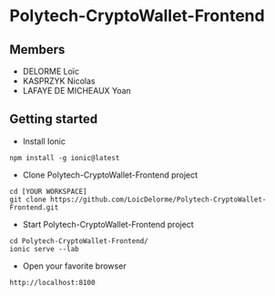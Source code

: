 # Polytech-CryptoWallet-Frontend

## Members
- DELORME Loïc
- KASPRZYK Nicolas
- LAFAYE DE MICHEAUX Yoan

## Getting started
- Install Ionic
```
npm install -g ionic@latest
```

- Clone Polytech-CryptoWallet-Frontend project
```
cd [YOUR WORKSPACE]
git clone https://github.com/LoicDelorme/Polytech-CryptoWallet-Frontend.git
```

- Start Polytech-CryptoWallet-Frontend project
```
cd Polytech-CryptoWallet-Frontend/
ionic serve --lab
```

- Open your favorite browser
```
http://localhost:8100
```
